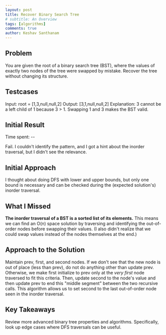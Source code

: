 ```yaml
---
layout: post
title: Recover Binary Search Tree
# subtitle: An Overview
tags: [algorithms]
comments: true
author: Keshav Santhanam
---
```


## Problem

You are given the root of a binary search tree (BST), where the values of exactly two nodes of the tree were swapped by mistake. Recover the tree without changing its structure.

## Testcases

Input: root = [1,3,null,null,2]
Output: [3,1,null,null,2]
Explanation: 3 cannot be a left child of 1 because 3 > 1. Swapping 1 and 3 makes the BST valid.

## Initial Result
Time spent: --

Fail. I couldn't identify the pattern, and I got a hint about the inorder traversal, but I didn't see the relevance. 

## Initial Approach

I thought about doing DFS with lower and upper bounds, but only one bound is necessary and can be checked during the (expected solution's) inorder traversal. 

## What I Missed

**The inorder traversal of a BST is a sorted list of its elements.** This means we can find an O(n) space solution by traversing and identifying the out-of-order nodes before swapping their values. (I also didn't realize that we could swap values instead of the nodes themselves at the end.)

## Approach to the Solution

Maintain prev, first, and second nodes. If we don't see that the new node is out of place (less than prev), do not do anything other than update prev. Otherwise, we make first initialize to prev only at the *very first* node traversed to fit this criteria. Then, update second to the node's value and then update prev to end this "middle segment" between the two recursive calls. This algorithm allows us to set second to the last out-of-order node seen in the inorder traversal. 

## Key Takeaways
Review more advanced binary tree properties and algorithms. Specifically, look up edge cases where DFS traversals can be useful. 